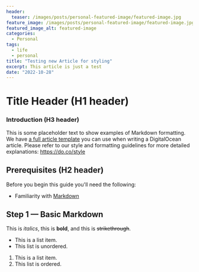 ```yaml
---
header:
  teaser: /images/posts/personal-featured-image/featured-image.jpg
feature_image: /images/posts/personal-featured-image/featured-image.jpg
featured_image_alt: featured-image
categories:
  - Personal
tags:
  - life
  - personal
title: "Testing new Article for styling"
excerpt: This article is just a test
date: "2022-10-28"
---
```


# Title Header (H1 header)

### Introduction (H3 header)

This is some placeholder text to show examples of Markdown formatting.
We have [a full article template](https://github.com/do-community/do-article-templates) you can use when writing a DigitalOcean article.
Please refer to our style and formatting guidelines for more detailed explanations: <https://do.co/style>

## Prerequisites (H2 header)

Before you begin this guide you'll need the following:

- Familiarity with [Markdown](https://daringfireball.net/projects/markdown/)

## Step 1 — Basic Markdown

This is _italics_, this is **bold**, and this is ~~strikethrough~~.

- This is a list item.
- This list is unordered.

1. This is a list item.
2. This list is ordered.
